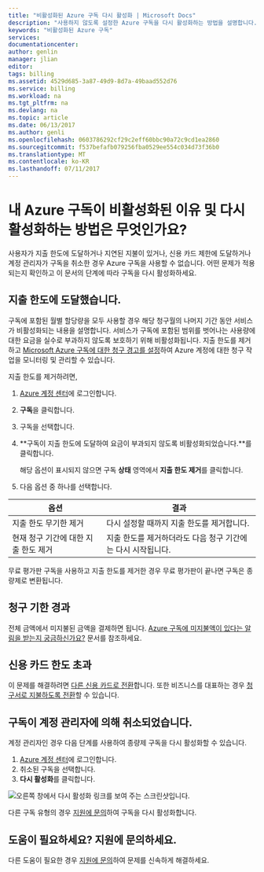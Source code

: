 ```yaml
---
title: "비활성화된 Azure 구독 다시 활성화 | Microsoft Docs"
description: "사용하지 않도록 설정한 Azure 구독을 다시 활성화하는 방법을 설명합니다."
keywords: "비활성화된 Azure 구독"
services: 
documentationcenter: 
author: genlin
manager: jlian
editor: 
tags: billing
ms.assetid: 4529d685-3a87-49d9-8d7a-49baad552d76
ms.service: billing
ms.workload: na
ms.tgt_pltfrm: na
ms.devlang: na
ms.topic: article
ms.date: 06/13/2017
ms.author: genli
ms.openlocfilehash: 0603786292cf29c2eff60bbc90a72c9cd1ea2860
ms.sourcegitcommit: f537befafb079256fba0529ee554c034d73f36b0
ms.translationtype: MT
ms.contentlocale: ko-KR
ms.lasthandoff: 07/11/2017
---
```

# <a name="why-is-my-azure-subscription-disabled-and-how-do-i-reactivate-it"></a>내 Azure 구독이 비활성화된 이유 및 다시 활성화하는 방법은 무엇인가요?
사용자가 지출 한도에 도달하거나 지연된 지불이 있거나, 신용 카드 제한에 도달하거나 계정 관리자가 구독을 취소한 경우 Azure 구독을 사용할 수 없습니다. 어떤 문제가 적용되는지 확인하고 이 문서의 단계에 따라 구독을 다시 활성화하세요.

## <a name="you-reached-your-spending-limit"></a>지출 한도에 도달했습니다.
구독에 포함된 월별 할당량을 모두 사용할 경우 해당 청구월의 나머지 기간 동안 서비스가 비활성화되는 내용을 설명합니다. 서비스가 구독에 포함된 범위를 벗어나는 사용량에 대한 요금을 실수로 부과하지 않도록 보호하기 위해 비활성화됩니다. 지출 한도를 제거하고 [Microsoft Azure 구독에 대한 청구 경고를 설정](billing-set-up-alerts.md)하여 Azure 계정에 대한 청구 작업을 모니터링 및 관리할 수 있습니다.

지출 한도를 제거하려면,

1. [Azure 계정 센터](https://account.windowsazure.com/Home/Index)에 로그인합니다.
2. **구독**을 클릭합니다.
3. 구독을 선택합니다.
4. **구독이 지출 한도에 도달하여 요금이 부과되지 않도록 비활성화되었습니다.**를 클릭합니다.

    해당 옵션이 표시되지 않으면 구독 **상태** 영역에서 **지출 한도 제거**를 클릭합니다.
5. 다음 옵션 중 하나를 선택합니다.

| 옵션 | 결과 |
| --- | --- |
| 지출 한도 무기한 제거 |다시 설정할 때까지 지출 한도를 제거합니다. |
| 현재 청구 기간에 대한 지출 한도 제거 |지출 한도를 제거하더라도 다음 청구 기간에는 다시 시작됩니다. |

무료 평가판 구독을 사용하고 지출 한도를 제거한 경우 무료 평가판이 끝나면 구독은 종량제로 변환됩니다.

## <a name="your-bill-is-past-due"></a>청구 기한 경과
전체 금액에서 미지불된 금액을 결제하면 됩니다. [Azure 구독에 미지불액이 있다는 알림을 받는지 궁금하신가요?](billing-azure-subscription-past-due-balance.md#how-to-resolve-the-issue) 문서를 참조하세요.

## <a name="the-bill-exceeds-your-credit-card-limit"></a>신용 카드 한도 초과
이 문제를 해결하려면 [다른 신용 카드로 전환](billing-how-to-change-credit-card.md)합니다. 또한 비즈니스를 대표하는 경우 [청구서로 지불하도록 전환](https://azure.microsoft.com/pricing/invoicing/)할 수 있습니다.

## <a name="the-subscription-was-canceled-by-the-account-administrator"></a>구독이 계정 관리자에 의해 취소되었습니다.
계정 관리자인 경우 다음 단계를 사용하여 종량제 구독을 다시 활성화할 수 있습니다.

1. [Azure 계정 센터](https://account.windowsazure.com/Home/Index)에 로그인합니다.
2. 취소된 구독을 선택합니다.
3. **다시 활성화**를 클릭합니다.

![오른쪽 창에서 다시 활성화 링크를 보여 주는 스크린샷입니다.](./media/billing-how-to-cancel-azure-subscription/reactivate-sub.png)

다른 구독 유형의 경우 [지원에 문의](https://portal.azure.com/?#blade/Microsoft_Azure_Support/HelpAndSupportBlade)하여 구독을 다시 활성화합니다.

## <a name="need-help-contact-support"></a>도움이 필요하세요? 지원에 문의하세요.
다른 도움이 필요한 경우 [지원에 문의](https://portal.azure.com/?#blade/Microsoft_Azure_Support/HelpAndSupportBlade)하여 문제를 신속하게 해결하세요.
